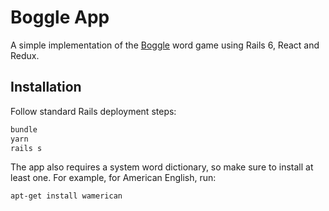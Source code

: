 # Boggle App

A simple implementation of the [Boggle](https://en.wikipedia.org/wiki/Boggle) word game using Rails 6, React and Redux.

## Installation

Follow standard Rails deployment steps:

```sh
bundle
yarn
rails s
```

The app also requires a system word dictionary, so make sure to install at least one. For example, for American English, run:

```sh
apt-get install wamerican
```

